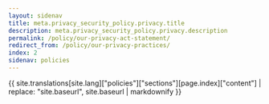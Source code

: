 ```yaml
---
layout: sidenav
title: meta.privacy_security_policy.privacy.title
description: meta.privacy_security_policy.privacy.description
permalink: /policy/our-privacy-act-statement/
redirect_from: /policy/our-privacy-practices/
index: 2
sidenav: policies
---
```


{{ site.translations[site.lang]["policies"]["sections"][page.index]["content"] | replace: "site.baseurl", site.baseurl | markdownify }}
